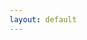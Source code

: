 ```yaml
---
layout: default
---
```

<ul id="cate" class="list-unstyled">
</ul>
<script src="/js/purl.js">
</script>
<script type="text/javascript">
var dataStr = '{ {% for cat in site.categories %}{% if cat[0] != site.categories.first[0] %},{% endif %}"{{ cat[0] }}":[{% for post in cat[1] %}{% if post != cat[1].first %},{% endif %}{"url":"{{post.url}}", "title":"{{post.title}}", "date":"{{post.date | date:"%d/%m/%Y"}}"}{% endfor %}]{% endfor %} }',
    data = JSON.parse(dataStr);
    curTag = purl().param('show');
    as = data[curTag];
    var t = "";
    for( i = 0; i < as.length; i ++){
        a = as[i];
       t +=  "<li><h4><span>" 
           + a.date + '</span> &raquo; <a href="' + a.url + '">'+ a.title
           + '</a></h4></li>';
    }
    $("#cate").html(t);
</script>

